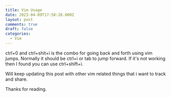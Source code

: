 ```yaml
---
title: Vim Usage
date: 2023-04-09T17:58:26.000Z
layout: post
comments: true
draft: false
categories:
  - Vim
---
```


ctrl+0 and ctrl+shit+i is the combo for going back and forth using vim jumps. Normally it should be ctrl+i or tab to jump forward. If it's not working then I found you can use ctrl+shift+i.

Will keep updating this post with other vim related things that i want to track and share.

Thanks for reading.
